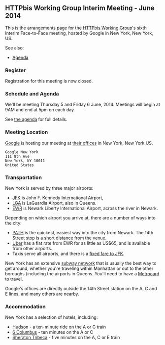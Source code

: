 ## HTTPbis Working Group Interim Meeting - June 2014

This is the arrangements page for the [HTTPbis Working
Group](http://trac.tools.ietf.org/wg/httpbis/trac/wiki)'s sixth Interim
Face-to-Face meeting, hosted by Google in New York, New York, US.

See also:

* [Agenda](agenda.md)

### Register

Registration for this meeting is now closed.

### Schedule and Agenda

We'll be meeting Thursday 5 and Friday 6 June, 2014. Meetings will begin at 9AM
and end at 5pm on each day.

See [the agenda](agenda.md) for full details.


### Meeting Location

[Google](http://google.com/) is hosting our meeting at [their
offices](https://goo.gl/maps/WyRjE) in New York, New York US.

	Google New York
	111 8th Ave
	New York, NY 10011
	United States


### Transportation

New York is served by three major airports:
  * [JFK](http://www.panynj.gov/airports/jfk.html) is John F. Kennedy International Airport, 
  * [LGA](http://www.panynj.gov/airports/laguardia.html) is LaGuardia Airport, also in Queens.
  * [EWR](http://www.panynj.gov/airports/newark-liberty.html) is Newark Liberty International Airport, across the river in Newark.

Depending on which airport you arrive at, there are a number of ways into the
city:

* [PATH](http://www.panynj.gov/path/) is the quickest, easiest way into the city from Newark. The 14th Street stop is a short distance from the venue.
* [Uber](https://www.uber.com/cities/new-york) has a flat rate from EWR for as little as US$65, and is available from other airports.
* Taxis serve all airports, and there is a [fixed fare to JFK](http://www.nyc.gov/html/tlc/html/passenger/taxicab_rate.shtml).

New York has an extensive [subway network](http://www.mta.info/nyct/subway/)
that is usually the best way to get around, whether you're traveling within
Manhattan or out to the other boroughs (including the airports in Queens.
You'll need to have a [Metrocard](http://web.mta.info/metrocard/) to travel.

Google's offices are directly outside the 14th Street station on the A, C and E
lines, and many others are nearby.


### Accommodation

New York has a selection of hotels, including:

* [Hudson](https://www.morganshotelgroup.com/hudson/hudson-new-york) - a ten-minute ride on the A or C train
* [6 Columbus](http://www.sixtyhotels.com/6columbus) - ten minutes on the A or C
* [Sheraton Tribeca](http://www.sheratontribeca.com/) - five minutes on the A, C or E train
 
